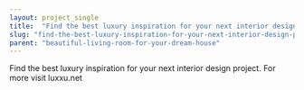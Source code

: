 ```yaml
---
layout: project_single
title:  "Find the best luxury inspiration for your next interior design project. For more visit luxxu.net"
slug: "find-the-best-luxury-inspiration-for-your-next-interior-design-project-for-more-visit-luxxu"
parent: "beautiful-living-room-for-your-dream-house"
---
```

Find the best luxury inspiration for your next interior design project. For more visit luxxu.net